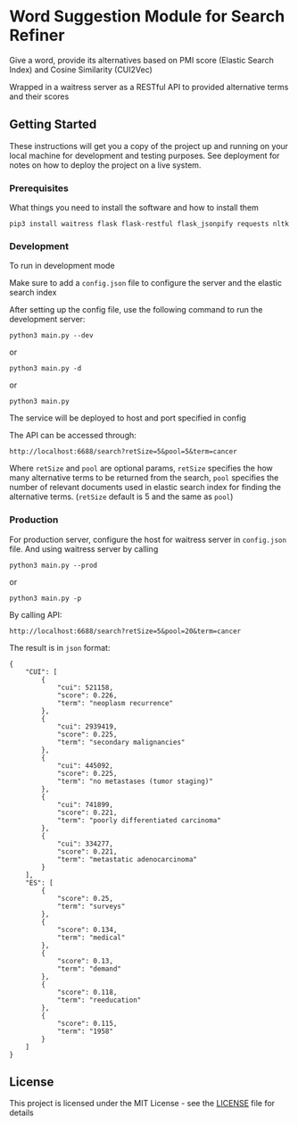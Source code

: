 # Word Suggestion Module for Search Refiner

Give a word, provide its alternatives based on PMI score (Elastic Search Index) and Cosine Similarity (CUI2Vec)

Wrapped in a waitress server as a RESTful API to provided alternative terms and their scores

## Getting Started

These instructions will get you a copy of the project up and running on your local machine for development and testing purposes. See deployment for notes on how to deploy the project on a live system.

### Prerequisites

What things you need to install the software and how to install them

```
pip3 install waitress flask flask-restful flask_jsonpify requests nltk
```

### Development

To run in development mode

Make sure to add a `config.json` file to configure the server and the elastic search index

After setting up the config file, use the following command to run the development server:

```
python3 main.py --dev
```
or
```
python3 main.py -d
```
or
```
python3 main.py
```

The service will be deployed to host and port specified in config

The API can be accessed through:

```
http://localhost:6688/search?retSize=5&pool=5&term=cancer
```

Where `retSize` and `pool` are optional params, `retSize` specifies the how many alternative terms to be returned from the search, `pool` specifies the number of relevant documents used in elastic search index for finding the alternative terms. (`retSize` default is 5 and the same as `pool`)

### Production

For production server, configure the host for waitress server in `config.json` file.
And using waitress server by calling

```
python3 main.py --prod
```
or
```
python3 main.py -p
```

By calling API:

```
http://localhost:6688/search?retSize=5&pool=20&term=cancer
```

The result is in `json` format:

```
{
    "CUI": [
        {
            "cui": 521158,
            "score": 0.226,
            "term": "neoplasm recurrence"
        },
        {
            "cui": 2939419,
            "score": 0.225,
            "term": "secondary malignancies"
        },
        {
            "cui": 445092,
            "score": 0.225,
            "term": "no metastases (tumor staging)"
        },
        {
            "cui": 741899,
            "score": 0.221,
            "term": "poorly differentiated carcinoma"
        },
        {
            "cui": 334277,
            "score": 0.221,
            "term": "metastatic adenocarcinoma"
        }
    ],
    "ES": [
        {
            "score": 0.25,
            "term": "surveys"
        },
        {
            "score": 0.134,
            "term": "medical"
        },
        {
            "score": 0.13,
            "term": "demand"
        },
        {
            "score": 0.118,
            "term": "reeducation"
        },
        {
            "score": 0.115,
            "term": "1958"
        }
    ]
}

```

## License

This project is licensed under the MIT License - see the [LICENSE](LICENSE) file for details

